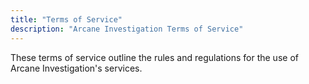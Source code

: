 ```yaml
---
title: "Terms of Service"
description: "Arcane Investigation Terms of Service"
---
```


These terms of service outline the rules and regulations for the use of Arcane Investigation's services. 